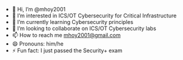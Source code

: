 - 👋 Hi, I’m @mhoy2001
- 👀 I’m interested in ICS/OT Cybersecurity for Critical Infrastructure
- 🌱 I’m currently learning Cybersecurity principles
- 💞️ I’m looking to collaborate on ICS/OT Cybersecurity labs
- 📫 How to reach me mhoy2001@gmail.com
- 😄 Pronouns: him/he
- ⚡ Fun fact: I just passed the Security+ exam

<!---
mhoy2001/mhoy2001 is a ✨ special ✨ repository because its `README.md` (this file) appears on your GitHub profile.
You can click the Preview link to take a look at your changes.
--->
